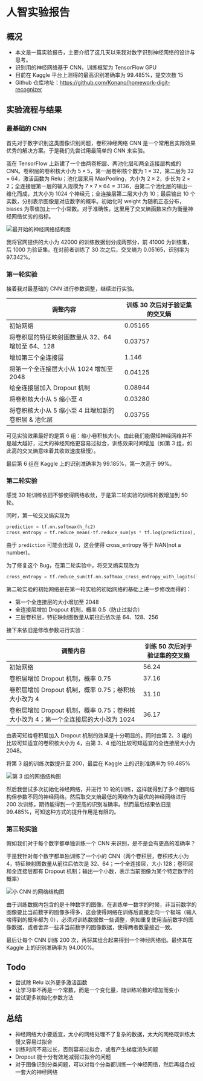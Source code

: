 # 人智实验报告

## 概况

- 本文是一篇实验报告，主要介绍了这几天以来我对数字识别神经网络的设计与思考。
- 识别用的神经网络基于 CNN，训练框架为 TensorFlow GPU
- 目前在 Kaggle 平台上测得的最高识别准确率为 99.485%，提交次数 15
- Github 仓库地址：https://github.com/Konano/homework-digit-recognizer

## 实验流程与结果

### 最基础的 CNN

首先对于数字识别这类图像识别问题，卷积神经网络 CNN 是一个常用且实际效果优秀的解决方案。于是我们先尝试用最简单的 CNN 来实验。

我在 TensorFlow 上新建了一个由两卷积层、两池化层和两全连接层构成的 CNN。卷积层的卷积核大小为 $5 \times 5$，第一层卷积核个数为 $1 \times 32$，第二层为 $32 \times 64$，激活函数为 Relu；池化层采用 MaxPooling，大小为 $2 \times 2$，步长为 $2 \times 2$；全连接层第一层的输入规模为 $7 \times 7 \times 64 = 3136$，由第二个池化层的输出一维化而成，其大小为 1024 个神经元；全连接层第二层大小为 10；最后输出 10 个实数，分别表示图像是对应数字的概率。初始化时 weight 为随机正态分布，biases 为零值加上一个小常数。对于准确性，这里用了交叉熵函数来作为衡量神经网络优劣的指标。

![最开始的神经网络结构图](pic\cnn.png)

我将官网提供的大小为 42000 的训练数据划分成两部分，前 41000 为训练集，后 1000 为验证集。在对前者训练了 30 次之后，交叉熵为 0.05165，识别率为 97.342%。

### 第一轮实验

接着我对最基础的 CNN 进行参数调整，继续进行实验。

| 调整内容                                            | 训练 30 次后对于验证集的交叉熵 |
| --------------------------------------------------- | ------------------------------ |
| 初始网络                                            | 0.05165                        |
| 将卷积层的特征映射图数量从 32、64 增加至 64、128    | 0.03757                        |
| 增加第三个全连接层                                  | 1.146                          |
| 将第一个全连接层大小从 1024 增加至 2048             | 0.04125                        |
| 给全连接层加入 Dropout 机制                         | 0.08944                        |
| 将卷积核大小从 5 缩小至 4                           | 0.03280                        |
| 将卷积核大小从 5 缩小至 4 且增加新的卷积层 & 池化层 | 0.03755                        |



可见实验效果最好的是第 6 组：缩小卷积核大小。由此我们能得知神经网络并不是越大越好，过大的神经网络更容易过拟合，训练效果时间增加（如第 3 组，如此高的交叉熵意味着其收敛速度极慢）。

最后第 6 组在 Kaggle 上的识别准确率为 99.185%，第一次高于 99%。

### 第二轮实验

感觉 30 轮训练依旧不够使得网络收敛，于是第二轮实验的训练轮数增加到 50 轮。

同时，第一轮交叉熵实现为

```python
prediction = tf.nn.softmax(h_fc2)
cross_entropy = tf.reduce_mean(-tf.reduce_sum(ys * tf.log(prediction), reduction_indices=[1]))
```

由于 `prediction` 可能会出现 0，这会使得 cross_entropy 等于 NAN(not a number)。

为了修复这个 Bug，在第二轮实验中，将交叉熵实现改为

```python
cross_entropy = tf.reduce_sum(tf.nn.softmax_cross_entropy_with_logits(logits=h_fc2, labels=ys))
```

第二轮实验的初始网络是在第一轮实验的初始网络的基础上进一步修改而得的：

- 第一个全连接层的大小增加至 2048
- 全连接层增加 Dropout 机制，概率 0.5（防止过拟合）
- 三层卷积层，特征映射图数量从前往后依次是 64、128、256

接下来依旧是修改参数进行实验：

| 调整内容 | 训练 50 次后对于验证集的交叉熵 |
| -------- | ---- |
| 初始网络 | 56.24 |
| 卷积层增加 Dropout 机制，概率 0.75 | 37.16 |
| 卷积层增加 Dropout 机制，概率 0.75；卷积核大小改为 4 | 31.10 |
| 卷积层增加 Dropout 机制，概率 0.75；卷积核大小改为 4；第一个全连接层的大小改为 1024 | 36.17 |



由表可知给卷积层加入 Dropout 机制的效果是十分明显的。同时由第 2、3 组的比较可知适宜的卷积核大小为 4，由第 3、4 组的比较可知适宜的全连接层大小为 2048。

将第 3 组的训练次数提升至 200，最后在 Kaggle 上的识别准确率为 99.485%

![第 3 组的网络结构图](pic/cnn-2.png)

然后我尝试多次初始化神经网络，并进行 10 轮的训练，这样就得到了多个相同结构但参数不同的神经网络。然后取交叉熵最低的网络作为最优的神经网络进行 200 次训练，期待能得到一个更高的识别准确率。然而最后结果依旧是 99.485%，可知这种方式的提升作用是有限的。

### 第三轮实验

假如我们对于每个数字都单独训练一个 CNN 来识别，是不是会有更高的准确率？

于是我针对每个数字都单独训练了一个小的 CNN（两个卷积层，卷积核大小为 4，特征映射图数量从前往后依次是 32、64；一个全连接层，大小 128；卷积层和全连接层都有 Dropout 机制；输出一个小数，表示当前图像为某个特定数字的概率）

![小 CNN 的网络结构图](pic/cnn-3.png)

由于训练数据内包含的是十种数字的图像，在训练单一数字的时候，非当前数字的图像要比当前数字的图像多得多，这会使得网络在训练后直接走向一个极端（输入啥得到的概率都为 0），必须对训练数据做一些调整，例如重复使用当前数字的图像数据，或者舍弃一些非当前数字的图像数据，使得两者数量接近一致。

最后让每个 CNN 训练 200 次，再将其组合起来得到一个神经网络组。最终其在 Kaggle 上的识别准确率为 94.000%。


## Todo

- 尝试除 Relu 以外更多激活函数
- 让学习率不再是一个常数，而是一个变化量，随训练轮数的增加而变小
- 尝试更多初始化参数方法

## 总结

- 神经网络大小要适宜，太小的网络处理不了复杂的数据，太大的网络既训练太慢又容易过拟合
- 训练时间不易过长，否则容易过拟合，或者产生梯度消失问题
- Dropout 能十分有效地减弱过拟合的问题
- 对于图像识别分类问题，可以对每个分类都训练一个神经网络，然后再组合成一套大的神经网络